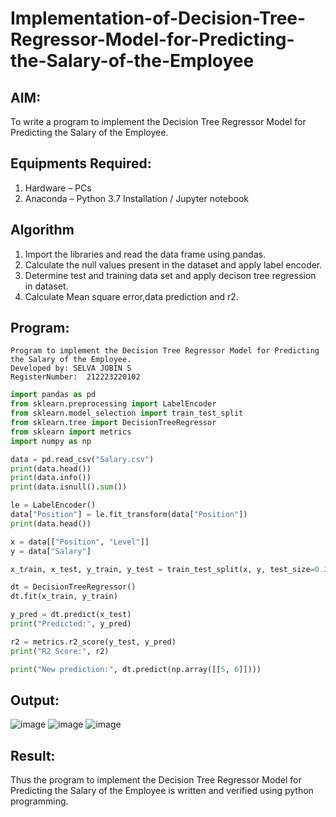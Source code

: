 # Implementation-of-Decision-Tree-Regressor-Model-for-Predicting-the-Salary-of-the-Employee

## AIM:
To write a program to implement the Decision Tree Regressor Model for Predicting the Salary of the Employee.

## Equipments Required:
1. Hardware – PCs
2. Anaconda – Python 3.7 Installation / Jupyter notebook

## Algorithm
1. Import the libraries and read the data frame using pandas.
2. Calculate the null values present in the dataset and apply label encoder.
3. Determine test and training data set and apply decison tree regression in dataset.
4. Calculate Mean square error,data prediction and r2.

## Program:
```
Program to implement the Decision Tree Regressor Model for Predicting the Salary of the Employee.
Developed by: SELVA JOBIN S
RegisterNumber:  212223220102
```
```py
import pandas as pd
from sklearn.preprocessing import LabelEncoder
from sklearn.model_selection import train_test_split
from sklearn.tree import DecisionTreeRegressor
from sklearn import metrics
import numpy as np

data = pd.read_csv("Salary.csv")
print(data.head())
print(data.info())
print(data.isnull().sum())

le = LabelEncoder()
data["Position"] = le.fit_transform(data["Position"])
print(data.head())

x = data[["Position", "Level"]]
y = data["Salary"]

x_train, x_test, y_train, y_test = train_test_split(x, y, test_size=0.2, random_state=2)

dt = DecisionTreeRegressor()
dt.fit(x_train, y_train)

y_pred = dt.predict(x_test)
print("Predicted:", y_pred)

r2 = metrics.r2_score(y_test, y_pred)
print("R2 Score:", r2)

print("New prediction:", dt.predict(np.array([[5, 6]])))
```
## Output:

![image](https://github.com/user-attachments/assets/8bba9fbd-6928-4642-939a-ee71c1376139)
![image](https://github.com/user-attachments/assets/257bf4a3-94af-42e9-849d-9616502f9664)
![image](https://github.com/user-attachments/assets/455fedb8-ffe2-49d9-9681-a5e264426c2f)


## Result:
Thus the program to implement the Decision Tree Regressor Model for Predicting the Salary of the Employee is written and verified using python programming.
